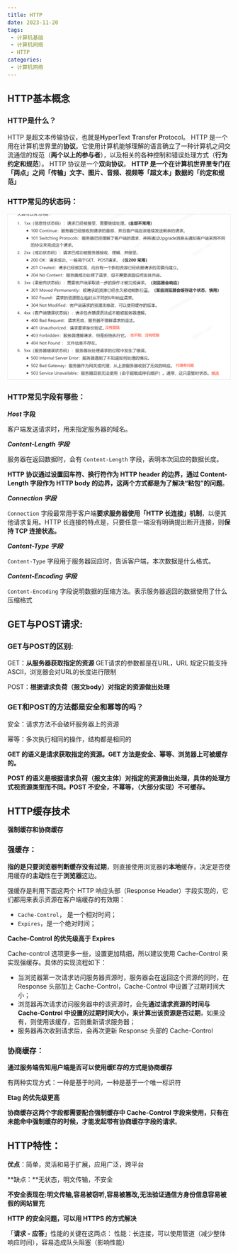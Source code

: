 ```yaml
---
title: HTTP
date: 2023-11-20
tags:
 - 计算机基础
 - 计算机网络
 - HTTP
categories:
 - 计算机网络
---
```


<!-- more -->

## HTTP基本概念

### HTTP是什么？

HTTP 是超文本传输协议，也就是**H**yperText **T**ransfer **P**rotocol。
HTTP 是一个用在计算机世界里的**协议**。它使用计算机能够理解的语言确立了一种计算机之间交流通信的规范（**两个以上的参与者**），以及相关的各种控制和错误处理方式（**行为约定和规范**）。
HTTP 协议是一个**双向协议**。
**HTTP 是一个在计算机世界里专门在「两点」之间「传输」文字、图片、音频、视频等「超文本」数据的「约定和规范」**

### HTTP常见的状态码：

![](2024-05-16-21-50-51.png)

### HTTP常见字段有哪些：

***Host* 字段**

客户端发送请求时，用来指定服务器的域名。

***Content-Length 字段***

服务器在返回数据时，会有 `Content-Length` 字段，表明本次回应的数据长度。

**HTTP 协议通过设置回车符、换行符作为 HTTP header 的边界，通过 Content-Length 字段作为 HTTP body 的边界，这两个方式都是为了解决“粘包”的问题**。

***Connection 字段***

`Connection` 字段最常用于客户端**要求服务器使用「HTTP 长连接」机制**，以便其他请求复用。HTTP 长连接的特点是，只要任意一端没有明确提出断开连接，则**保持 TCP 连接状态。**

***Content-Type 字段***

`Content-Type` 字段用于服务器回应时，告诉客户端，本次数据是什么格式。

***Content-Encoding 字段***

`Content-Encoding` 字段说明数据的压缩方法。表示服务器返回的数据使用了什么压缩格式

## GET与POST请求:

### GET与POST的区别:

GET：**从服务器获取指定的资源**
GET请求的参数都是在URL，URL 规定只能支持 ASCII，浏览器会对URL的长度进行限制

POST：**根据请求负荷（报文body）对指定的资源做出处理**

### GET和POST的方法都是安全和幂等的吗？

安全：请求方法不会破坏服务器上的资源

幂等：多次执行相同的操作，结构都是相同的

**GET 的语义是请求获取指定的资源。GET 方法是安全、幂等、浏览器上可被缓存的。**

**POST 的语义是根据请求负荷（报文主体）对指定的资源做出处理，具体的处理方式视资源类型而不同。POST 不安全，不幂等，（大部分实现）不可缓存。**

## HTTP缓存技术

**强制缓存和协商缓存**

### 强缓存：

**指的是只要浏览器判断缓存没有过期**，则直接使用浏览器的**本地**缓存，决定是否使用缓存的**主动**性在于**浏览器**这边。

强缓存是利用下面这两个 HTTP 响应头部（Response Header）字段实现的，它们都用来表示资源在客户端缓存的有效期：

- `Cache-Control`， 是一个相对时间；
- `Expires`，是一个绝对时间；

**Cache-Control 的优先级高于 Expires** 

Cache-control 选项更多一些，设置更加精细，所以建议使用 Cache-Control 来实现强缓存。具体的实现流程如下：

- 当浏览器第一次请求访问服务器资源时，服务器会在返回这个资源的同时，在 Response 头部加上 Cache-Control，Cache-Control 中设置了过期时间大小；
- 浏览器再次请求访问服务器中的该资源时，会先**通过请求资源的时间与 Cache-Control 中设置的过期时间大小，来计算出该资源是否过期**，如果没有，则使用该缓存，否则重新请求服务器；
- 服务器再次收到请求后，会再次更新 Response 头部的 Cache-Control

### 协商缓存：

**通过服务端告知用户端是否可以使用缓E存的方式是协商缓存**

有两种实现方式：一种是基于时间，一种是基于一个唯一标识符

**Etag 的优先级更高**

**协商缓存这两个字段都需要配合强制缓存中 Cache-Control 字段来使用，只有在未能命中强制缓存的时候，才能发起带有协商缓存字段的请求**。

## HTTP特性：

**优点**：简单，灵活和易于扩展，应用广泛，跨平台

**缺点：**无状态，明文传输，不安全

**不安全表现在:明文传输,容易被窃听,容易被篡改,无法验证通信方身份信息容易被假的网站冒充**

**HTTP 的安全问题，可以用 HTTPS 的方式解决**

「**请求 - 应答**」性能的关键在这两点：
性能：长连接，可以使用管道（减少整体响应时间），容易造成队头阻塞（影响性能）